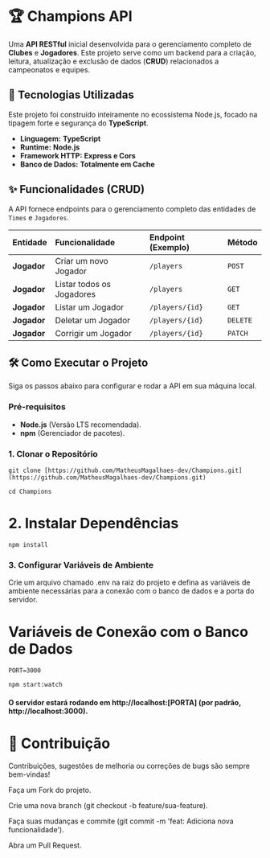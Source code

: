 # 🏆 Champions API

Uma **API RESTful** inicial desenvolvida para o gerenciamento completo de **Clubes** e **Jogadores**. Este projeto serve como um backend para a criação, leitura, atualização e exclusão de dados (**CRUD**) relacionados a campeonatos e equipes.

## 🚀 Tecnologias Utilizadas

Este projeto foi construído inteiramente no ecossistema Node.js, focado na tipagem forte e segurança do **TypeScript**.

* **Linguagem:** **TypeScript**
* **Runtime:** **Node.js**
* **Framework HTTP:** **Express e Cors**
* **Banco de Dados:** **Totalmente em Cache**

## ✨ Funcionalidades (CRUD)

A API fornece endpoints para o gerenciamento completo das entidades de `Times` e `Jogadores`.

| Entidade | Funcionalidade | Endpoint (Exemplo) | Método |
| :--- | :--- | :--- | :--- |
| **Jogador** | Criar um novo Jogador | `/players` | `POST` |
| **Jogador** | Listar todos os Jogadores | `/players` | `GET` |
| **Jogador** | Listar um Jogador | `/players/{id}` | `GET` |
| **Jogador** | Deletar um Jogador | `/players/{id}` | `DELETE` |
| **Jogador** | Corrigir um Jogador | `/players/{id}` | `PATCH` |


## 🛠️ Como Executar o Projeto

Siga os passos abaixo para configurar e rodar a API em sua máquina local.

### Pré-requisitos

* **Node.js** (Versão LTS recomendada).
* **npm** (Gerenciador de pacotes).

### 1. Clonar o Repositório

```
git clone [https://github.com/MatheusMagalhaes-dev/Champions.git](https://github.com/MatheusMagalhaes-dev/Champions.git)
```
```
cd Champions
```
# 2. Instalar Dependências
```
npm install
```

### 3. Configurar Variáveis de Ambiente
Crie um arquivo chamado .env na raiz do projeto e defina as variáveis de ambiente necessárias para a conexão com o banco de dados e a porta do servidor.


# Variáveis de Conexão com o Banco de Dados
```
PORT=3000
```
```
npm start:watch
```

#### O servidor estará rodando em http://localhost:[PORTA] (por padrão, http://localhost:3000).


# 🤝 Contribuição
Contribuições, sugestões de melhoria ou correções de bugs são sempre bem-vindas!

Faça um Fork do projeto.

Crie uma nova branch (git checkout -b feature/sua-feature).

Faça suas mudanças e commite (git commit -m 'feat: Adiciona nova funcionalidade').

Abra um Pull Request.
